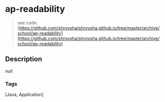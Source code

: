 # ap-readability
> see code: [https://github.com/shroysha/shroysha.github.io/tree/master/archive/school/ap-readability](https://github.com/shroysha/shroysha.github.io/tree/master/archive/school/ap-readability)

## Description
null

### Tags
[Java, Application]

